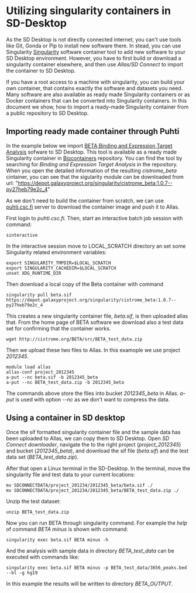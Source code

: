 # Utilizing singularity containers in SD-Desktop

As the SD Desktop is not directly connected internet, you can't use tools like Git, Gonda or Pip to install new software there.
In stead, you can use Singularity [Singularity](https://sylabs.io/guides/3.8/user-guide/) software container tool to add new software to your SD Desktop environment. However, you have to first build  or download a singularity container elsewhere, and then use _Allas/SD Connect_ to import the container to SD Desktop.

If you have a root access to a machine with singularity, you can build your own container, that contains exactly the software and
datasets you need. Many software are also available as ready made Singularity containers or as Docker containers that can be converted into
Singularity containers. In this document we show, how to import a ready-made Singularity container from a public repository to SD Desktop.


## Importing ready made container through Puhti


In the example below we import [BETA Binding and Expression Target Analysis](https://cistrome.org/BETA/index.html) sofware to SD Desktop.
This tool is available as a ready made Singularity container in [Biocontainers](https://biocontainers.pro/registry) repository. You can find the tool
by searching for _Binding and Expression Target Analysis_ in the repository. When you open the detailed information of the resulting _cistrome_beta_ cintainer, 
you can see that the sigularity module can be downloaded from url: "https://depot.galaxyproject.org/singularity/cistrome_beta:1.0.7--py27heb79e2c_4" 

As we don't need to build the container from scratch, we can use [puhti.csc.fi](https://docs.csc.fi/computing/overview/) server to download the container 
image and push it to Allas.

First login to _puhti.csc.fi_. Then, start an interactive batch job session with command:

```text
sinteractive
```
In the interactive session move to LOCAL_SCRATCH directory an set some Singularity related environment variables:
 
 ```text
 export SINGULARITY_TMPDIR=$LOCAL_SCRATCH
 export SINGULARITY_CACHEDIR=$LOCAL_SCRATCH
 unset XDG_RUNTIME_DIR
```

Then download a local copy of the Beta container with command

```text
singularity pull beta.sif https://depot.galaxyproject.org/singularity/cistrome_beta:1.0.7--py27heb79e2c_4
```
This creates a new singularity container file, _beta.sif_, is then uploaded allas that. From the home page of BETA software 
we download also a test data set for confirming that the container works.

```text
wget http://cistrome.org/BETA/src/BETA_test_data.zip
```

Then we upload these two files to Allas. In this examople we use project _2012345_.

```text
module load allas
allas-conf project_2012345
a-put --nc beta.sif -b 2012345_beta
a-put --nc BETA_test_data.zip -b 2012345_beta
```

The commands above store the files into bucket _2012345_beta_ in Allas. _a-put_ is used with option _--nc_ 
as we don't want to compress the data. 

## Using a container in SD desktop

Once the sif formatted singularity container file and the sample data has been uploaded to Allas, we can copy 
them to SD Desktop. Open _SD Connect downloader_, navigate the to the right project (_project_2012345_) and bucket (_2012345_beta_), 
and download the sif file (_beta.sif_) and the test data set (_BETA_test_data.zip_).

After that open a Linux terminal in the SD-Desktop. In the terminal, move the singularity file and test data to 
your current locations:

```text
mv SDCONNECTDATA/project_201234/2012345_beta/beta.sif ./
mv SDCONNECTDATA/project_201234/2012345_beta/BETA_test_data.zip ./
```
Unzip the test dataset:
```text 
unzip BETA_test_data.zip
```
Now you can run BETA through singularity command. 
For example the _help_ of command _BETA minus_ is shown with command:

```text
singularity exec beta.sif BETA minus -h
```
And the analysis with sample data in directory _BETA_test_data_ can
be executed with commands like:

```text
singularity exec beta.sif BETA minus -p BETA_test_data/3656_peaks.bed --bl -g hg19
```
In this example the results will be written to directory _BETA_OUTPUT_. 







